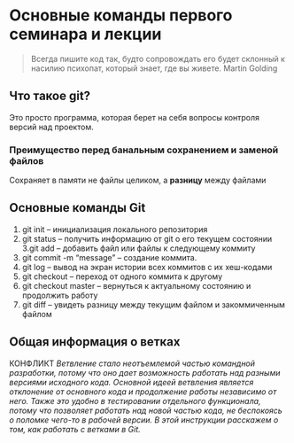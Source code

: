 # Основные команды первого семинара и лекции

> Всегда пишите код так, будто сопровождать его будет склонный к насилию психопат, который знает, где вы живете. Martin Golding

## Что такое git?
Это просто программа, которая берет
на себя вопросы контроля версий
над проектом.

### Преимущество перед банальным сохранением и заменой файлов
Сохраняет в памяти не файлы целиком,
а **разницу** между файлами


## Основные команды Git
1. git init – инициализация локального репозитория
2. git status – получить информацию от git о его текущем состоянии
3.git add – добавить файл или файлы к следующему коммиту
4. git commit -m “message” – создание коммита.
5. git log – вывод на экран истории всех коммитов с их хеш-кодами
6. git checkout – переход от одного коммита к другому
7. git checkout master – вернуться к актуальному состоянию и продолжить работу
8. git diff – увидеть разницу между текущим файлом и закоммиченным файлом

## Общая информация о ветках
КОНФЛИКТ
*Ветвление стало неотъемлемой частью командной разработки, потому что оно дает возможность работать над разными версиями исходного кода. Основной идеей ветвления является отклонение от основного кода и продолжение работы независимо от него. Также это удобно в тестировании отдельного функционала, потому что позволяет работать над новой частью кода, не беспокоясь о поломке чего-то в рабочей версии. В этой инструкции расскажем о том, как работать с ветками в Git.*